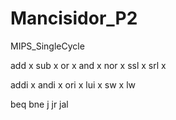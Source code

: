 # Mancisidor_P2
MIPS_SingleCycle


add	x
sub	x
or	x
and	x
nor	x
ssl	x
srl	x

addi	x
andi	x
ori	x
lui	x
sw	x
lw

beq
bne
j
jr
jal